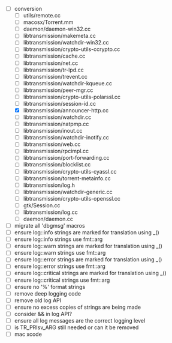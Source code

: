 - [ ] conversion
  - [ ] utils/remote.cc
  - [ ] macosx/Torrent.mm
  - [ ] daemon/daemon-win32.cc
  - [ ] libtransmission/makemeta.cc
  - [ ] libtransmission/watchdir-win32.cc
  - [ ] libtransmission/crypto-utils-ccrypto.cc
  - [ ] libtransmission/cache.cc
  - [ ] libtransmission/net.cc
  - [ ] libtransmission/tr-lpd.cc
  - [ ] libtransmission/trevent.cc
  - [ ] libtransmission/watchdir-kqueue.cc
  - [ ] libtransmission/peer-mgr.cc
  - [ ] libtransmission/crypto-utils-polarssl.cc
  - [ ] libtransmission/session-id.cc
  - [x] libtransmission/announcer-http.cc
  - [ ] libtransmission/watchdir.cc
  - [ ] libtransmission/natpmp.cc
  - [ ] libtransmission/inout.cc
  - [ ] libtransmission/watchdir-inotify.cc
  - [ ] libtransmission/web.cc
  - [ ] libtransmission/rpcimpl.cc
  - [ ] libtransmission/port-forwarding.cc
  - [ ] libtransmission/blocklist.cc
  - [ ] libtransmission/crypto-utils-cyassl.cc
  - [ ] libtransmission/torrent-metainfo.cc
  - [ ] libtransmission/log.h
  - [ ] libtransmission/watchdir-generic.cc
  - [ ] libtransmission/crypto-utils-openssl.cc
  - [ ] gtk/Session.cc
  - [ ] libtransmission/log.cc
  - [ ] daemon/daemon.cc

- [ ] migrate all 'dbgmsg' macros
- [ ] ensure log::info strings are marked for translation using \_()
- [ ] ensure log::info strings use fmt::arg
- [ ] ensure log::warn strings are marked for translation using \_()
- [ ] ensure log::warn strings use fmt::arg
- [ ] ensure log::error strings are marked for translation using \_()
- [ ] ensure log::error strings use fmt::arg
- [ ] ensure log::critical strings are marked for translation using \_()
- [ ] ensure log::critical strings use fmt::arg
- [ ] ensure no '%' format strings
- [ ] remove deep logging code
- [ ] remove old log API
- [ ] ensure no excess copies of strings are being made
- [ ] consider && in log API?
- [ ] ensure all log messages are the correct logging level
- [ ] is TR_PRIsv_ARG still needed or can it be removed
- [ ] mac xcode
